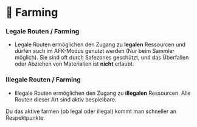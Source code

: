 # 👬 Farming

### Legale Routen / Farming <a href="#0-toc-title" id="0-toc-title"></a>

+ Legale Routen ermöglichen den Zugang zu **legalen** Ressourcen und dürfen auch im AFK-Modus genutzt werden (Nur beim Sammler möglich). Sie sind oft durch Safezones geschützt, und das Überfallen oder Abziehen von Materialien ist **nicht** erlaubt.

### Illegale Routen / Farming <a href="#1-toc-title" id="1-toc-title"></a>

+ Illegale Routen ermöglichen den Zugang zu **illegalen** Ressourcen. Alle Routen dieser Art sind aktiv bespielbare.

Du das aktive farmen (ob legal oder illegal) kommt man schneller an Respektpunkte.